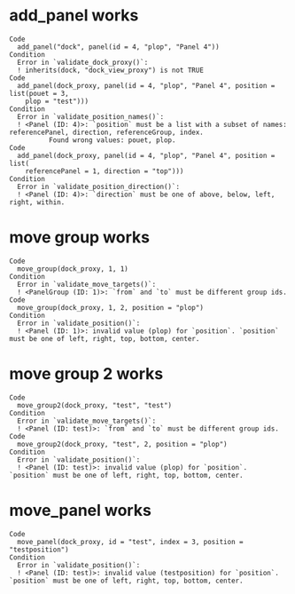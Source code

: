 # add_panel works

    Code
      add_panel("dock", panel(id = 4, "plop", "Panel 4"))
    Condition
      Error in `validate_dock_proxy()`:
      ! inherits(dock, "dock_view_proxy") is not TRUE
    Code
      add_panel(dock_proxy, panel(id = 4, "plop", "Panel 4", position = list(pouet = 3,
        plop = "test")))
    Condition
      Error in `validate_position_names()`:
      ! <Panel (ID: 4)>: `position` must be a list with a subset of names: referencePanel, direction, referenceGroup, index.
              Found wrong values: pouet, plop.
    Code
      add_panel(dock_proxy, panel(id = 4, "plop", "Panel 4", position = list(
        referencePanel = 1, direction = "top")))
    Condition
      Error in `validate_position_direction()`:
      ! <Panel (ID: 4)>: `direction` must be one of above, below, left, right, within.

# move group works

    Code
      move_group(dock_proxy, 1, 1)
    Condition
      Error in `validate_move_targets()`:
      ! <PanelGroup (ID: 1)>: `from` and `to` must be different group ids.
    Code
      move_group(dock_proxy, 1, 2, position = "plop")
    Condition
      Error in `validate_position()`:
      ! <Panel (ID: 1)>: invalid value (plop) for `position`. `position` must be one of left, right, top, bottom, center.

# move group 2 works

    Code
      move_group2(dock_proxy, "test", "test")
    Condition
      Error in `validate_move_targets()`:
      ! <Panel (ID: test)>: `from` and `to` must be different group ids.
    Code
      move_group2(dock_proxy, "test", 2, position = "plop")
    Condition
      Error in `validate_position()`:
      ! <Panel (ID: test)>: invalid value (plop) for `position`. `position` must be one of left, right, top, bottom, center.

# move_panel works

    Code
      move_panel(dock_proxy, id = "test", index = 3, position = "testposition")
    Condition
      Error in `validate_position()`:
      ! <Panel (ID: test)>: invalid value (testposition) for `position`. `position` must be one of left, right, top, bottom, center.

